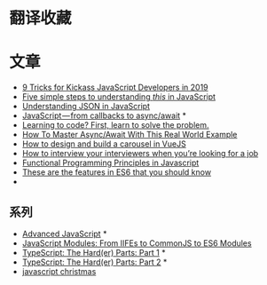 
# 翻译收藏

# 文章
+ [9 Tricks for Kickass JavaScript Developers in 2019](https://levelup.gitconnected.com/9-tricks-for-kickass-javascript-developers-in-2019-eb01dd3def2a)
+ [Five simple steps to understanding *this* in JavaScript](https://javascript.christmas/2018/17)
+ [Understanding JSON in JavaScript](https://itnext.io/understanding-json-in-javascript-5098876d0915)
+ [JavaScript — from callbacks to async/await](https://medium.freecodecamp.org/javascript-from-callbacks-to-async-await-1cc090ddad99) *
+ [Learning to code? First, learn to solve the problem.](https://medium.freecodecamp.org/learning-to-code-first-learn-to-solve-the-problem-128475b91301)
+ [How To Master Async/Await With This Real World Example](https://medium.freecodecamp.org/how-to-master-async-await-with-this-real-world-example-19107e7558ad)
+ [How to design and build a carousel in VueJS](https://medium.freecodecamp.org/how-to-design-and-build-a-carousel-feature-in-vuejs-125f690a3a9e)
+ [How to interview your interviewers when you’re looking for a job](https://medium.freecodecamp.org/how-to-interview-your-interviewers-when-youre-looking-for-a-job-d848bc3a910)
+ [Functional Programming Principles in Javascript
](https://medium.freecodecamp.org/functional-programming-principles-in-javascript-1b8fc6c3563f)
+ [These are the features in ES6 that you should know](https://medium.freecodecamp.org/these-are-the-features-in-es6-that-you-should-know-1411194c71cb)
+ 




## 系列

+ [Advanced JavaScript](https://tylermcginnis.com/courses/advanced-javascript/) *
+ [JavaScript Modules: From IIFEs to CommonJS to ES6 Modules](https://tylermcginnis.com/javascript-modules-iifes-commonjs-esmodules/)
+ [TypeScript: The Hard(er) Parts: Part 1](https://codeburst.io/typescript-the-hard-er-parts-part-1-88dd366c4544) *
+ [TypeScript: The Hard(er) Parts: Part 2](https://codeburst.io/typescript-the-hard-er-parts-part-2-d85c08c99ec3) *
+ [javascript christmas](https://javascript.christmas/)
